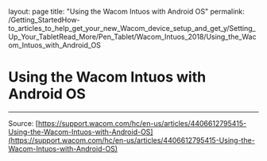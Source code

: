 layout: page
title: "Using the Wacom Intuos with Android OS"
permalink: /Getting_StartedHow-to_articles_to_help_get_your_new_Wacom_device_setup_and_get_y/Setting_Up_Your_TabletRead_More/Pen_Tablet/Wacom_Intuos_2018/Using_the_Wacom_Intuos_with_Android_OS

# Using the Wacom Intuos with Android OS



---
Source: [https://support.wacom.com/hc/en-us/articles/4406612795415-Using-the-Wacom-Intuos-with-Android-OS](https://support.wacom.com/hc/en-us/articles/4406612795415-Using-the-Wacom-Intuos-with-Android-OS)
